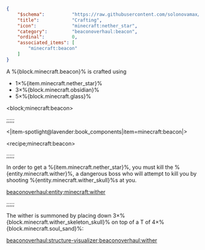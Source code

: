 ```json
{
    "$schema":          "https://raw.githubusercontent.com/solonovamax/lavender/1.20.3/lavender-entry.json",
    "title":            "Crafting",
    "icon":             "minecraft:nether_star",
    "category":         "beaconoverhaul:beacon",
    "ordinal":          0,
    "associated_items": [
        "minecraft:beacon"
    ]
}
```

A %{block.minecraft.beacon}% is crafted using

- 1×%{item.minecraft.nether_star}%
- 3×%{block.minecraft.obsidian}%
- 5×%{block.minecraft.glass}%

<block;minecraft:beacon>

;;;;;

<|item-spotlight@lavender:book_components|item=minecraft:beacon|>



<recipe;minecraft:beacon>

;;;;;

In order to get a %{item.minecraft.nether_star}%, you must kill the %{entity.minecraft.wither}%,
a dangerous boss who will attempt to kill you by shooting %{entity.minecraft.wither_skull}%s at you.

<beaconoverhaul:entity;minecraft:wither>

;;;;;

The wither is summoned by placing down 3×%{block.minecraft.wither_skeleton_skull}% on top of a T of 4×%{block.minecraft.soul_sand}%:


<beaconoverhaul:structure-visualizer;beaconoverhaul:wither>
